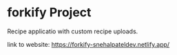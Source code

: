 # forkify Project

Recipe applicatio with custom recipe uploads.

link to website: https://forkify-snehalpateldev.netlify.app/

